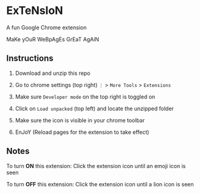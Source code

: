# ExTeNsIoN
A fun Google Chrome extension

MaKe yOuR WeBpAgEs GrEaT AgAiN

## Instructions
1. Download and unzip this repo

2. Go to chrome settings (top right) `⋮`  > `More Tools` > `Extensions`

3. Make sure `Developer mode` on the top right is toggled on

4. Click on `Load unpacked` (top left) and locate the unzipped folder

5. Make sure the icon is visible in your chrome toolbar

6. EnJoY (Reload pages for the extension to take effect)

## Notes
To turn **ON** this extension: Click the extension icon until an emoji icon is seen

To turn **OFF** this extension: Click the extension icon until a lion icon is seen
